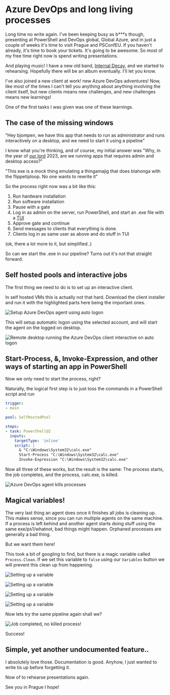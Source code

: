 # Azure DevOps and long living processes

Long time no write again.
I've been keeping busy as b***s though, presenting at PowerShell and DevOps global, Global Azure, and in just a couple of weeks it's time to visit Prague and PSConfEU. If you haven't already, it's time to book your tickets. It's going to be awesome.
So most of my free time right now is spend writing presentations.

And playing music! I have a new old band, [Internal Decay](https://www.metal-archives.com/bands/Internal_Decay/9481), and we started to rehearsing. Hopefully there will be an album eventually. I'll let you know.

I've also joined a new client at work! new Azure DevOps adventures! Now, like most of the times I can't tell you anything about anything involving the client itself, but new clients means new challenges, and new challenges means new learnings!

One of the first tasks I was given was one of these learnings.

## The case of the missing windows

"Hey bjompen, we have this app that needs to run as administrator and runs interactively on a desktop, and we need to start it using a pipeline"

I know what you're thinking, and of course, my initial answer was "Why, in the year of [our lord](https://en.wikipedia.org/wiki/Satan) 2023, are we running apps that requires admin and desktop access?"

"This exe is a mock thing emulating a thingamajig that does blahonga with the flippetiploop. No one wants to rewrite it"

So the process right now was a bit like this:

1. Run hardware installation
2. Run software installation
3. Pause with a gate
4. Log in as admin on the server, run PowerShell, and start an .exe file with a [TUI](https://en.wikipedia.org/wiki/Text-based_user_interface)
5. Approve gate and continue
6. Send messages to clients that everything is done.
7. Clients log in as same user as above and do stuff in TUI

(ok, there a lot more to it, but simplified..)

So can we start the .exe in our pipeline? Turns out it's not that straight forward.

## Self hosted pools and interactive jobs

The first thing we need to do is to set up an interactive client.

In self hosted VMs this is actually not that hard. Download the client installer and run it with the highlighted parts here being the important ones.

![Setup Azure DevOps agent using auto logon](../images/azdo.process.clean/1.png)

This will setup automatic logon using the selected account, and will start the agent on the logged on desktop.

![Remote desktop running the Azure DevOps client interactive on auto logon](../images/azdo.process.clean/2.png)

## Start-Process, &, Invoke-Expression, and other ways of starting an app in PowerShell

Now we only need to start the process, right?

Naturally, the logical first step is to just toss the commands in a PowerShell script and run

```Yaml
trigger:
- main

pool: SelfHostedPool

steps:
- task: PowerShell@2
  inputs:
    targetType: 'inline'
    script: |
      & "C:\Windows\System32\calc.exe"
      Start-Process "C:\Windows\System32\calc.exe"
      Invoke-Expression "C:\Windows\System32\calc.exe"
```

Now all three of these works, but the result is the same: The process starts, the job completes, and the process, calc.exe, is killed.

![Azure DevOps agent kills processes](../images/azdo.process.clean/3.gif)

## Magical variables!

The very last thing an agent does once it finishes all jobs is cleaning up. This makes sense, since you can run multiple agents on the same machine. If a process is left behind and another agent starts doing stuff using the same exe/ps1/whatnot, bad things might happen. Orphaned processes are generally a bad thing.

But we want them here!

This took a bit of googling to find, but there is a magic variable called `Process.Clean`.
If we set this variable to `false` using our `Variables` button we will prevent this clean up from happening.

![Setting up a variable](../images/azdo.process.clean/4.png)

![Setting up a variable](../images/azdo.process.clean/5.png)

![Setting up a variable](../images/azdo.process.clean/6.png)

![Setting up a variable](../images/azdo.process.clean/7.png)

Now lets try the same pipeline again shall we?

![Job completed, no killed process!](../images/azdo.process.clean/8.gif)

Success!

## Simple, yet another undocumented feature..

I absolutely love those. Documentation is good.
Anyhow, I just wanted to write tis up before forgetting it.

Now of to rehearse presentations again.

See you in Prague I hope!
